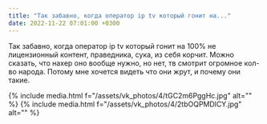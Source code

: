 ```yaml
---
title: "Так забавно, когда оператор ip tv который гонит на..."
date: 2022-11-22 07:01:00 +0300
---
```


Так забавно, когда оператор ip tv который гонит на 100% не лицензионный контент, праведника, сука, из себя корчит.
Можно сказать, что нахер оно вообще нужно, но нет, тв смотрит огромное кол-во народа. Потому мне хочется видеть что они жрут, и почему они такие.


{% include media.html f="/assets/vk_photos/4/tGC2m6PggHc.jpg" alt="" %}
{% include media.html f="/assets/vk_photos/4/2tbOQPMDlCY.jpg" alt="" %}
